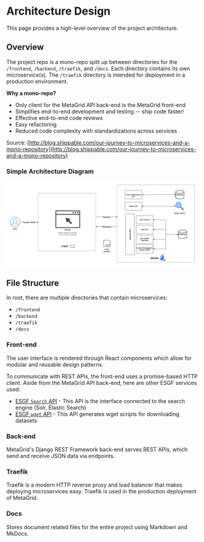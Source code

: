 # Architecture Design

This page provides a high-level overview of the project architecture.

## Overview

The project repo is a mono-repo split up between directories for the `/frontend`, `/backend`, `/traefik`, and `/docs`. Each directory contains its own microservice(s). The `/traefik` directory is intended for deployment in a production environment.

**Why a mono-repo?**

- Only client for the MetaGrid API back-end is the MetaGrid front-end
- Simplifies end-to-end development and testing -- ship code faster!
- Effective end-to-end code reviews
- Easy refactoring
- Reduced code complexity with standardizations across services

Source: [http://blog.shippable.com/our-journey-to-microservices-and-a-mono-repository](http://blog.shippable.com/our-journey-to-microservices-and-a-mono-repository)

### Simple Architecture Diagram

![MetaGrid Architecture Diagram](../images/metagrid_architecture_diagram.png)

## File Structure

In root, there are multiple directories that contain microservices:

- `/frontend`
- `/backend`
- `/traefik`
- `/docs`

### Front-end

The user interface is rendered through React components which allow for modular and reusable design patterns.

To communicate with REST APIs, the front-end uses a promise-based HTTP client. Aside from the MetaGrid API back-end, here are other ESGF services used:

- [ESGF `Search` API](https://github.com/ESGF/esgf.github.io/wiki/ESGF_Search_REST_API) - This API is the interface connected to the search engine (Solr, Elastic Search)
- [ESGF `wget` API](https://github.com/esgf/esgf-wget) - This API generates wget scripts for downloading datasets

### Back-end

MetaGrid's Django REST Framework back-end serves REST APIs, which send and receive JSON data via endpoints.

### Traefik

Traefik is a modern HTTP reverse proxy and load balancer that makes deploying microservices easy. Traefik is used in the production deployment of MetaGrid.

### Docs

Stores document related files for the entire project using Markdown and MkDocs.
